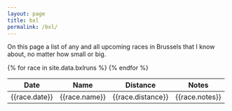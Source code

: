 ```yaml
---
layout: page
title: bxl
permalink: /bxl/
---
```


On this page a list of any and all upcoming races in Brussels that I know
about, no matter how small or big.

<table>
  <thead>
    <tr>
      <th>Date</th>
      <th>Name</th>
      <th>Distance</th>
      <th>Notes</th>
    </tr>
  </thead>
  <tbody>
{% for race in site.data.bxlruns %}
    <tr>
      <td>{{race.date}}</td>
      <td>{{race.name}}</td>
      <td>{{race.distance}}</td>
      <td>{{race.notes}}</td>
    </tr>
{% endfor %}
  </tbody>
</table>
